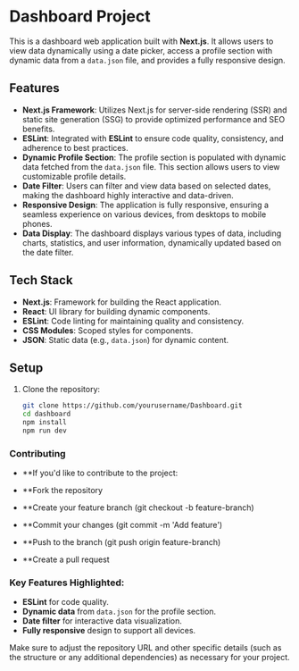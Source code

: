 # Dashboard Project

This is a dashboard web application built with **Next.js**. It allows users to view data dynamically using a date picker, access a profile section with dynamic data from a `data.json` file, and provides a fully responsive design.

## Features

- **Next.js Framework**: Utilizes Next.js for server-side rendering (SSR) and static site generation (SSG) to provide optimized performance and SEO benefits.
- **ESLint**: Integrated with **ESLint** to ensure code quality, consistency, and adherence to best practices.
- **Dynamic Profile Section**: The profile section is populated with dynamic data fetched from the `data.json` file. This section allows users to view customizable profile details.
- **Date Filter**: Users can filter and view data based on selected dates, making the dashboard highly interactive and data-driven.
- **Responsive Design**: The application is fully responsive, ensuring a seamless experience on various devices, from desktops to mobile phones.
- **Data Display**: The dashboard displays various types of data, including charts, statistics, and user information, dynamically updated based on the date filter.
  
## Tech Stack

- **Next.js**: Framework for building the React application.
- **React**: UI library for building dynamic components.
- **ESLint**: Code linting for maintaining quality and consistency.
- **CSS Modules**: Scoped styles for components.
- **JSON**: Static data (e.g., `data.json`) for dynamic content.

## Setup

1. Clone the repository:

   ```bash
   git clone https://github.com/yourusername/Dashboard.git
   cd dashboard
   npm install
   npm run dev


### Contributing 
- **If you'd like to contribute to the project:

- **Fork the repository
- **Create your feature branch (git checkout -b feature-branch)
- **Commit your changes (git commit -m 'Add feature')
- **Push to the branch (git push origin feature-branch)
- **Create a pull request


### Key Features Highlighted:
- **ESLint** for code quality.
- **Dynamic data** from `data.json` for the profile section.
- **Date filter** for interactive data visualization.
- **Fully responsive** design to support all devices.

Make sure to adjust the repository URL and other specific details (such as the structure or any additional dependencies) as necessary for your project.
